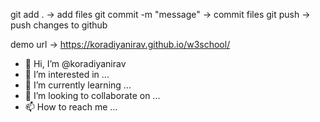 git add .                   -> add files
git commit -m "message"     -> commit files
git push                    -> push changes to github

demo url                    -> https://koradiyanirav.github.io/w3school/

- 👋 Hi, I’m @koradiyanirav
- 👀 I’m interested in ...
- 🌱 I’m currently learning ...
- 💞️ I’m looking to collaborate on ...
- 📫 How to reach me ...

<!---
KoradiyaNirav is a ✨ special ✨ repository because its `README.md` (this file) appears on your GitHub profile.
You can click the Preview link to take a look at your changes.
--->
